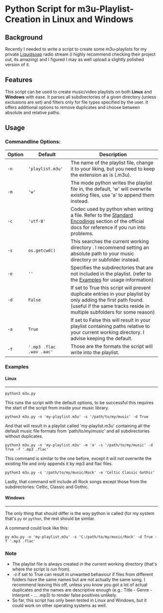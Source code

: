 # Python Script for m3u-Playlist-Creation in Linux and Windows

## Background

Recently I needed to write a script to create some m3u-playlists for my private [Liquidsoap](https://github.com/savonet/liquidsoap) radio stream (i highly recommend checking their project out, its amazing) and I figured I may as well upload a slightly polished version of it.

## Features
This script can be used to create music/video playlists on both **Linux** and **Windows** with ease. It parses all subdirectories of a given directory (unless exclusions are set) and filters only for file types specified by the user. It offers additional options to remove duplicates and choose between absolute and relative paths.


## Usage

### Commandline Options:


|Option|Default|Description|
|------|-------|-----------|
|`-n`|`'playlist.m3u'`|The name of the playlist file, change it to your liking, but you need to keep the extension as is (.m3u).|
|`-m`|`'w'`|The mode python writes the playlist file in, the default, 'w' will overwrite existing files, use 'a' to append them instead.|
|`-c`|`'utf-8'`|Codec used by python when writing a file. Refer to the [Standard Encodings](https://docs.python.org/3/library/codecs.html#standard-encodings) section of the official docs for reference if you run into problems.
|`-s`|`os.getcwd()`|This searches the current working directory . I recommend setting an absolute path to your music directory or subfolder instead.|
|`-e`|`''`|Specifies the subdirectories that are not included in the playlist. (refer to the [Examples](https://github.com/Zylence/m3u-Playlist-Creation-Script/blob/main/README.md#examples) for usage information)|
|`-d`|`False`|If set to True this script will prevent duplicate entries in your playlist by only adding the first path found. (useful if the same tracks reside in multiple subfolders for some reason)|
|`-a`|`True`|If set to False this will result in your playlist containing paths relative to your current working directory. I advise keeping the default.|
|`-f`|`'.mp3 .flac .wav .aac'`|Those are the formats the script will write into the playlist.

### Examples

#### Linux
----------------

```console
python3 m3u.py
```
This runs the script with the default options, to be successful this requires the start of the script from inside your music library.


```console
python3 m3u.py -n 'my-playlist.m3u' -s '/path/to/my/music' -d True
```
And that will result in a playlist called 'my-playlist.m3u' containing all the default music file formats from 'path/to/my/music' and all subdirectories without duplicates.



```console
python3 m3u.py -n 'my-playlist.m3u' -m 'a' -s '/path/to/my/music' -d True -f '.mp3 .flac'
```
This command is similar to the one before, except it will not overwrite the existing file and only appends it by mp3 and flac files.


```console
python3 m3u.py -s '/path/to/my/music/Rock' -e 'Celtic Classic Gothic'
```
Lastly, that command will include all Rock  songs except those from the subdirectories: Celtic, Classic and Gothic.


#### Windows
---------------

The only thing that should differ is the way python is called (for my system that's `py` or `python`, the rest should be similar.

A command could look like this:

```console
py m3u.py -n 'my-playlist.m3u' -s 'C:/path/to/my/music/Rock' -d True -f '.mp3 .flac'
```

### Note

* The playlist file is always created in the current working directory (that's where the script is run from).
* `-d` if set to True can result in unwanted behaviour if files from different folders have the same names but are not actually the same song. I recommend leaving this off, unless you know you got a lot of actual duplicates and the names are descriptive enough (e.g.: Title - Genre - Interpret - ... .mp3) to render false positives unlikely.
* So far, this script has only been tested in Linux and Windows, but it could work on other operating systems as well.
